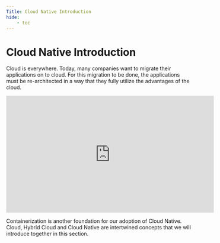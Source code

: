 ```yaml
---
Title: Cloud Native Introduction
hide:
    - toc
---
```


# Cloud Native Introduction

Cloud is everywhere. Today, many companies want to migrate their applications on to cloud. For this migration to be done, the applications must be re-architected in a way that they fully utilize the advantages of the cloud.

<iframe width="560" height="315" src="https://www.youtube.com/embed/fp9_ubiKqFU" frameborder="0" allow="accelerometer; autoplay; encrypted-media; gyroscope; picture-in-picture" allowfullscreen></iframe>

Containerization is another foundation for our adoption of Cloud Native.  Cloud, Hybrid Cloud and Cloud Native are intertwined concepts that we will introduce together in this section.